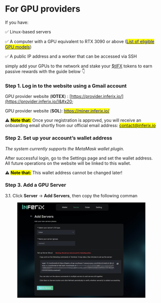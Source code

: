 # For GPU providers

If you have:

✅ Linux-based servers &#x20;

✅ A computer with a GPU equivalent to RTX 3090 or above ([<mark style="color:blue;">List of eligible GPU models</mark>](../gpu-staking-and-unstaking/staking-requirements.md))

✅ A public IP address and a worker that can be accessed via SSH

simply add your GPUs to the network and stake your [$tIFX](https://x.com/search?q=%24tIFX\&src=cashtag_click) tokens to earn passive rewards with the guide below 👇

### Step 1. Log in to the website using a Gmail account

GPU provider website (**IOTEX**) : [https://provider.inferix.io/](https://provider.inferix.io/)&#x20;

GPU provider website (**SOL**): [<mark style="color:blue;">https://miner.inferix.io/</mark>](https://miner.inferix.io/)

⚠️ <mark style="background-color:yellow;">**Note that:**</mark> Once your registration is approved, you will receive an onboarding email shortly from our official email address: <mark style="color:blue;">contact@inferix.io</mark>&#x20;

### Step 2. Set up your account’s wallet address

_The system currently supports the MetaMask wallet plugin._&#x20;

After successful login, go to the Settings page and set the wallet address. All future operations on the website will be linked to this wallet.

⚠️ <mark style="background-color:yellow;">**Note that:**</mark> This wallet address cannot be changed later!

### Step 3. Add a GPU Server

3.1. Click **Server** → **Add Servers**, then copy the following comman

<figure><img src="../../.gitbook/assets/Screenshot 2025-03-13 at 22.41.15.png" alt=""><figcaption></figcaption></figure>

